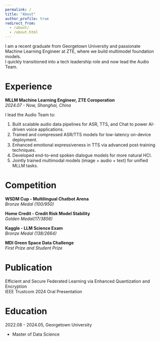 ```yaml
---
permalink: /
title: "About"
author_profile: true
redirect_from: 
  - /about/
  - /about.html
---
```


I am a recent graduate from Georgetown University and passionate Machine Learning Engineer at ZTE, where we build multimodel foundation models.  
I quickly transitioned into a tech leadership role and now lead the Audio Team.

Experience
======
**MLLM Machine Learning Engineer, ZTE Coroporation**   
*2024.07 - Now, Shanghai, China*

I lead the Audio Team to:  
1. Built scalable audio data pipelines for ASR, TTS, and Chat to power AI-driven voice applications.  
2. Trained and compressed ASR/TTS models for low-latency on-device deployment.  
3. Enhanced emotional expressiveness in TTS via advanced post-training techniques.  
4. Developed end-to-end spoken dialogue models for more natural HCI.  
5. Jointly trained multimodal models (image + audio + text) for unified MLLM tasks.


Competition
======
**WSDM Cup - Multilingual Chatbot Arena**  
*Bronze Medal (100/950)*

**Home Credit - Credit Risk Model Stability**  
*Golden Medal(17/3856)*

**Kaggle - LLM Science Exam**  
*Bronze Medal (138/2664)*

**MDI Green Space Data Challenge**  
*First Prize and Student Prize*

Publication
======
Efficient and Secure Federated Learning via Enhanced Quantization and Encryption  
IEEE Trustcom 2024
Oral Presentation

Education
======
2022.08 - 2024.05, Georgetown University
- Master of Data Science 
